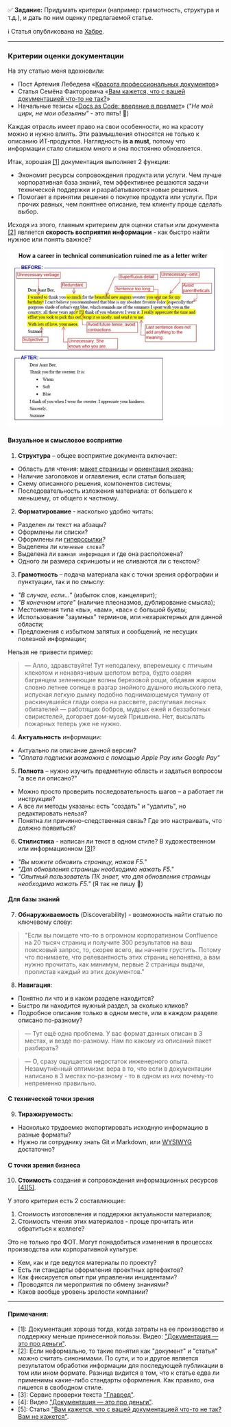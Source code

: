 :white_check_mark: **Задание:** Придумать критерии (например: грамотность, структура и т.д.), и дать по ним оценку предлагаемой статье.

:information_source: Статья опубликована на [Хабре](https://habr.com/ru/articles/830584/).

---

### Критерии оценки документации
На эту статью меня вдохновили:

- Пост Артемия Лебедева «[Красота профессиональных документов](https://blog.tema.ru/yKitQENcCGb?ysclid=lyu9ke5vie829818177)»
- Статья Семёна Факторовича «[Вам кажется, что с вашей документацией что‑то не так?](https://habr.com/ru/companies/oleg-bunin/articles/648317/)»
- Начальные тезисы «[Docs as Code: введение в предмет](https://habr.com/ru/companies/plesk/articles/555110/)» (*"Не мой цирк, не мои обезьяны"* - это пять! :slightly_smiling_face:)

Каждая отрасль имеет право на свои особенности, но на красоту можно и нужно влиять. Эти размышления относятся не только к описанию ИТ‑продуктов. Наглядность **is a must**, потому что информации стало слишком много и она постоянно обновляется.

Итак, хорошая [[1]](#Примечания) документация выполняет 2 функции:
- Экономит ресурсы сопровождения продукта или услуги. Чем лучше корпоративная база знаний, тем эффективнее решаются задачи технической поддержки и разрабатываются новые решения.
- Помогает в принятии решения о покупке продукта или услуги. При прочих равных, чем понятнее описание, тем клиенту проще сделать выбор.

Исходя из этого, главным критерием для оценки статьи или документа [[2]](#Примечания) является **скорость восприятия информации** - как быстро найти нужное или понять важное?

<kbd>
<img src="/Screens/Technical communication.png" width="800">
</kbd>

#### Визуальное и смысловое восприятие
1. **Структура** – общее восприятие документа включает:
- Область для чтения: [макет страницы](https://en.wikipedia.org/wiki/Page_layout) и [ориентация экрана](https://en.wikipedia.org/wiki/Page_orientation);
- Наличие заголовков и оглавления, если статья большая;
- Схему описанного решения, компонентов системы;
- Последовательность изложения материала: от большего к меньшему, от общего к частному.

2. **Форматирование** - насколько удобно читать:
- Разделен ли текст на абзацы?
- Оформлены ли списки?
- Оформлены ли [гиперссылки](https://ru.wikipedia.org/wiki/%D0%93%D0%B8%D0%BF%D0%B5%D1%80%D1%81%D1%81%D1%8B%D0%BB%D0%BA%D0%B0)?
- Выделены ли `ключевые слова`?
- Выделена ли `важная информация` и где она расположена?
- Одного ли размера скриншоты и не сливаются ли с текстом?

3. **Грамотность** – подача материала как с точки зрения орфографии и пунктуации, так и по смыслу:
- *"В случае, если..."* (избыток слов, канцелярит);
- *"В конечном итоге"* (наличие плеоназмов, дублирование смысла);
- Местоимения типа «вы», «вам», «вас» с большой буквы;
- Использование "заумных" терминов, или нехарактерных для данной области;
- Предложения с избытком запятых и сообщений, не несущих полезной информации;

Нельзя не привести пример:
>— Алло, здравствуйте! Тут неподалеку, вперемешку с птичьим клекотом и ненавязчивым шепотом ветра, будто озаряя багрянцем зеленеющие волны березовой рощи, обдавая жаром словно летнее солнце в разгар знойного душного июльского лета, испуская легкую дымку подобно поднимающемуся туману от раскинувшейся глади озера на рассвете, распугивая лесных обитателей — работящих бобров, мудрых ежей и беззаботных свиристелей, догорает дом-музей Пришвина. Нет, высылать пожарных теперь уже не нужно.

4. **Актуальность** информации:
- Актуально ли описание данной версии?
- *"Оплата подписки возможна с помощью Apple Pay или Google Pay"*

5. **Полнота** – нужно изучить предметную область и задаться вопросом "а все ли описано?"
- Можно просто проверить последовательность шагов – а работает ли инструкция?
- А все ли методы указаны: есть "создать" и "удалить", но редактировать нельзя?
- Понятна ли причинно-следственная связь? Где это настраивать, что должно появиться?

6. **Стилистика** - написан ли текст в одном стиле? В художественном или информационном [[3]](#Примечания)?
- *"Вы можете обновить страницу, нажав F5."*
- *"Для обновления страницы необходимо нажать F5."*
- *"Опытный пользователь ПК знает, что для обновления страницы необходимо нажать F5."* (Я так не пишу :slightly_smiling_face:)

#### Для базы знаний
7. **Обнаруживаемость** (Discoverability) - возможность найти статью по ключевому слову:

> "Если вы поищете что-то в огромном корпоративном Confluence на 20 тысяч страниц и получите 300 результатов на ваш поисковый запрос, то, скорее всего, вы начнете грустить. Потому что понимаете, что релевантность этих страниц непонятна, а вам нужно прочитать, как минимум, первые 2 страницы выдачи, пролистав каждый из этих документов."

8. **Навигация**:
- Понятно ли что и в каком разделе находится? 
- Быстро ли находится нужный раздел, за сколько кликов? 
- Подробное описание только в одном месте, или в каждом разделе описано по-разному?

>— Тут ещё одна проблема. У вас формат данных описан в 3 местах, и везде по-разному. Нам по какому из описаний пакет разбирать?

>— О, сразу ощущается недостаток инженерного опыта. Незамутнённый оптимизм: вера в то, что если в документации написано в 3 местах по-разному - то в одном из них почему-то непременно правильно.

#### С технической точки зрения
9. **Тиражируемость**: 
- Насколько трудоемко экспортировать исходную информацию в разные форматы?
- Нужно ли сотруднику знать Git и Markdown, или [WYSIWYG](https://ru.wikipedia.org/wiki/WYSIWYG) достаточно?

#### С точки зрения бизнеса
10. **Стоимость** создания и сопровождения информационных ресурсов [[4][5]](#Примечания). 

У этого критерия есть 2 составляющие:
1. Стоимость изготовления и поддержки актуальности материалов;
2. Стоимость чтения этих материалов - проще прочитать или обратиться к коллеге?

Это не только про ФОТ. Могут понадобиться изменения в процессах производства или корпоративной культуре:
- Кем, как и где ведутся материалы по проекту?
- Есть ли стандарты оформления проектных артефактов?
- Как фиксируется опыт при управлении инцидентами?
- Проводятся ли мероприятия по обмену знаниями?
- Каков вообще уровень зрелости компании?

---

#### Примечания:
- [1]: Документация хороша тогда, когда затраты на ее производство и поддержку меньше принесенной пользы. Видео: ["Документация — это про деньги"](https://www.youtube.com/watch?v=eGwST5acfMA).
- [2]: Если неформально, то такие понятия как "документ" и "статья" можно считать синонимами. По сути, и то и другое является результатом обработки информации для последующей публикации в том или ином формате. Разница видится в том, что к статье едва ли применимы какие-либо стандарты оформления. Как правило, она пишется в свободном стиле.
- [3]: Сервис проверки текста ["Главред"](https://glvrd.ru).
- [4]: Видео ["Документация — это про деньги"](https://www.youtube.com/watch?v=eGwST5acfMA).
- [5]: Статья ["Вам кажется, что с вашей документацией что-то не так? Вам не кажется"](https://habr.com/ru/companies/oleg-bunin/articles/648317/).

